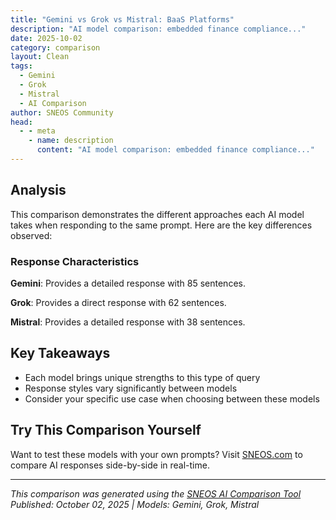 ```yaml
---
title: "Gemini vs Grok vs Mistral: BaaS Platforms"
description: "AI model comparison: embedded finance compliance..."
date: 2025-10-02
category: comparison
layout: Clean
tags:
  - Gemini
  - Grok
  - Mistral
  - AI Comparison
author: SNEOS Community
head:
  - - meta
    - name: description
      content: "AI model comparison: embedded finance compliance..."
---
```


<ChatComparison
  title="Gemini vs Grok vs Mistral: BaaS Platforms"
  prompt="embedded finance compliance"
  :responses='{
    "Gemini": "Embedded finance, the integration of financial services into non-financial platforms and applications, offers significant opportunities but also introduces novel compliance challenges. Here\u0027s a breakdown of key compliance aspects:\n\n**I. Core Regulatory Areas Affected:**\n\n*   **Anti-Money Laundering (AML) \u0026 Know Your Customer (KYC):**  This is arguably the most critical area.\n    *   **Challenge:**  Determining which entity (the embedded finance provider, the host platform, or both) is responsible for KYC/AML compliance is crucial.  \u0022Who is the customer?\u0022 becomes a complex question.\n    *   **Requirements:**\n        *   **Customer Due Diligence (CDD):**  Verifying the identity of the end-user accessing financial services.\n        *   **Enhanced Due Diligence (EDD):** For higher-risk customers or transactions.\n        *   **Transaction Monitoring:**  Detecting and reporting suspicious activity.\n        *   **Sanctions Screening:**  Ensuring customers are not on sanctioned lists.\n        *   **Reporting:** Filing Suspicious Activity Reports (SARs) as required by law.\n        *   **Compliance Programs:**  Establishing robust AML/KYC programs with designated compliance officers, risk assessments, and ongoing training.\n    *   **Solutions:**\n        *   **KYC/AML Platforms:** Integration with specialized KYC/AML platforms to automate and streamline processes.\n        *   **Risk-Based Approach:** Tailoring KYC/AML efforts based on the risk profile of the customer, product, and geography.\n        *   **Clear Contractual Agreements:**  Explicitly defining roles and responsibilities for KYC/AML between the embedded finance provider and the host platform.\n\n*   **Data Privacy \u0026 Security:** Protecting sensitive customer data is paramount.\n    *   **Regulations:** GDPR (Europe), CCPA (California), and other global privacy laws.\n    *   **Requirements:**\n        *   **Data Minimization:** Collecting only necessary data.\n        *   **Data Security:** Implementing robust security measures to protect data from unauthorized access, use, or disclosure.\n        *   **Data Consent:**  Obtaining explicit consent from customers for data collection and usage.\n        *   **Data Retention:**  Establishing clear data retention policies.\n        *   **Data Breach Response:**  Having a plan in place to respond to data breaches promptly and effectively.\n        *   **Privacy Policies:** Transparently informing customers about data practices.\n    *   **Solutions:**\n        *   **Data Encryption:**  Encrypting data at rest and in transit.\n        *   **Access Controls:**  Limiting access to sensitive data based on roles and responsibilities.\n        *   **Security Audits:**  Regularly conducting security audits to identify and address vulnerabilities.\n        *   **Privacy-Enhancing Technologies (PETs):** Exploring the use of technologies like homomorphic encryption or differential privacy to protect data.\n\n*   **Consumer Protection:** Ensuring fair and transparent financial services.\n    *   **Regulations:**  Truth in Lending Act (TILA), Equal Credit Opportunity Act (ECOA), Fair Credit Reporting Act (FCRA), and other consumer protection laws.  Vary significantly by jurisdiction.\n    *   **Requirements:**\n        *   **Transparent Pricing:**  Clearly disclosing fees, interest rates, and other charges.\n        *   **Fair Lending Practices:**  Avoiding discriminatory lending practices.\n        *   **Complaint Resolution:**  Establishing a process for resolving customer complaints.\n        *   **Advertising Compliance:** Ensuring marketing materials are accurate and not misleading.\n        *   **Disclosures:** Providing required disclosures to customers.\n    *   **Solutions:**\n        *   **Compliance Automation:**  Utilizing tools to automate disclosure generation and ensure compliance with advertising regulations.\n        *   **Training:**  Providing comprehensive training to staff on consumer protection laws and regulations.\n        *   **Fair Lending Reviews:**  Regularly reviewing lending practices to identify and address any potential discriminatory practices.\n\n*   **Licensing \u0026 Regulatory Frameworks:**  Depending on the specific financial services offered and the jurisdiction, licensing may be required.\n    *   **Examples:**  Money Transmitter Licenses (MTLs), lending licenses, banking licenses, insurance licenses.\n    *   **Challenge:**  Navigating the complex and often fragmented regulatory landscape can be difficult.\n    *   **Solutions:**\n        *   **Legal Counsel:**  Engaging with experienced legal counsel to determine licensing requirements.\n        *   **Regulatory Sandboxes:**  Participating in regulatory sandboxes to test innovative financial products and services in a controlled environment.\n        *   **Partnerships:**  Partnering with licensed financial institutions to provide regulated services.\n\n*   **Cybersecurity:** Protecting against cyber threats and data breaches.\n    *   **Regulations:**  Vary widely but include general data protection requirements and financial-specific cybersecurity regulations.\n    *   **Requirements:**\n        *   **Risk Assessments:**  Identifying and assessing cybersecurity risks.\n        *   **Security Controls:**  Implementing technical and organizational security controls to mitigate risks.\n        *   **Incident Response Plan:**  Having a plan in place to respond to cybersecurity incidents.\n        *   **Employee Training:**  Providing cybersecurity awareness training to employees.\n    *   **Solutions:**\n        *   **Penetration Testing:**  Conducting regular penetration testing to identify vulnerabilities.\n        *   **Vulnerability Management:**  Establishing a process for identifying and patching vulnerabilities.\n        *   **Security Information and Event Management (SIEM):**  Utilizing SIEM systems to monitor security events and detect threats.\n\n**II. Key Challenges Unique to Embedded Finance:**\n\n*   **Determining Responsibility:**  Clarifying who is responsible for compliance (the embedded finance provider, the host platform, or a combination) is critical. This needs to be clearly defined in contractual agreements.\n*   **Data Silos:**  Data may be fragmented across different platforms, making it difficult to gain a holistic view of customer activity for KYC/AML purposes.\n*   **Complexity:**  Embedded finance often involves multiple parties and complex technical integrations, which can increase compliance complexity.\n*   **New and Evolving Regulatory Landscape:**  Regulators are still grappling with the implications of embedded finance, and the regulatory landscape is constantly evolving.\n*   **International Considerations:**  Compliance requirements vary significantly across different jurisdictions, which can make it challenging to operate globally.\n*   **Scaling Compliance:**  As embedded finance platforms scale, it becomes increasingly important to automate compliance processes and build robust compliance infrastructure.\n\n**III. Best Practices for Compliance:**\n\n*   **Develop a Comprehensive Compliance Program:**  This should include policies, procedures, training, and monitoring mechanisms.\n*   **Conduct a Thorough Risk Assessment:**  Identify and assess all relevant compliance risks.\n*   **Establish Clear Roles and Responsibilities:**  Define who is responsible for each aspect of compliance.\n*   **Implement Robust KYC/AML Procedures:**  This should include customer due diligence, transaction monitoring, and sanctions screening.\n*   **Protect Customer Data:**  Implement appropriate security measures to protect customer data from unauthorized access, use, or disclosure.\n*   **Ensure Transparency:**  Clearly disclose fees, terms, and conditions to customers.\n*   **Monitor Transactions:** Continuously monitor transactions for suspicious activity and potential fraud.\n*   **Stay Up-to-Date on Regulatory Changes:**  The regulatory landscape for embedded finance is constantly evolving, so it is important to stay informed about new laws and regulations.\n*   **Automate Compliance Processes:**  Automate compliance processes wherever possible to improve efficiency and reduce the risk of errors.\n*   **Regularly Audit Compliance Programs:**  Conduct regular audits to ensure that compliance programs are effective.\n*   **Work Closely with Regulators:**  Maintain open communication with regulators to ensure compliance.\n*   **Use Technology:**  Leverage technology solutions to automate and streamline compliance processes.\n*   **Partner with Experts:**  Engage with experienced legal counsel and compliance professionals.\n*   **Consider a \u0022Compliance-as-a-Service\u0022 (CaaS) Provider:** These providers can offer specialized expertise and technology to manage compliance requirements.\n\n**IV.  The Future of Embedded Finance Compliance:**\n\n*   **Increased Regulatory Scrutiny:**  Regulators are likely to increase their scrutiny of embedded finance as the industry grows.\n*   **Focus on Data Privacy:**  Data privacy will continue to be a key area of focus for regulators.\n*   **Adoption of New Technologies:**  New technologies, such as artificial intelligence (AI) and machine learning (ML), are likely to play an increasing role in compliance.\n*   **Greater Emphasis on Collaboration:**  Collaboration between embedded finance providers, host platforms, and regulators will be essential to ensure compliance.\n*   **Standardization:** Efforts to standardize certain processes and definitions within embedded finance will improve clarity and reduce compliance friction.\n\nIn summary, embedded finance compliance is a complex and evolving area. By understanding the key regulatory requirements, challenges, and best practices, companies can navigate the compliance landscape successfully and unlock the full potential of embedded finance.  Seeking expert legal and compliance advice is highly recommended.\n",
    "Grok": "Embedded finance refers to the integration of financial services or tools into non-financial platforms or applications, allowing businesses to offer banking, payments, lending, insurance, or other financial products within their own ecosystems. Compliance in embedded finance is critical due to the complex regulatory landscape surrounding financial services. Ensuring adherence to laws and regulations is necessary to mitigate risks, protect consumers, and maintain trust.\n\nBelow are key aspects of embedded finance compliance:\n\n### 1. **Regulatory Framework**\nEmbedded finance operates within a highly regulated environment. Depending on the region and the type of financial service offered, businesses must comply with specific laws and guidelines. Common regulatory frameworks include:\n   - **Anti-Money Laundering (AML) and Counter-Terrorism Financing (CTF):** Businesses must implement measures to prevent money laundering and terrorist financing, including Know Your Customer (KYC) processes to verify customer identities.\n   - **Data Protection and Privacy Laws:** Regulations like the General Data Protection Regulation (GDPR) in the EU or the California Consumer Privacy Act (CCPA) in the US require strict handling of customer data, including consent for data usage and secure storage.\n   - **Consumer Protection Laws:** These laws ensure transparency, fair treatment, and protection of customers from predatory practices (e.g., clear disclosure of fees and terms).\n   - **Payment Services Regulations:** In regions like the EU, the Payment Services Directive (PSD2) governs payment processing and mandates strong customer authentication (SCA).\n   - **Licensing Requirements:** Depending on the service (e.g., lending, payments, or insurance), businesses may need specific financial licenses or partnerships with licensed entities (e.g., banks or payment processors).\n\n### 2. **Know Your Customer (KYC) and Due Diligence**\nKYC processes are a cornerstone of compliance in embedded finance. Businesses must:\n   - Verify customer identities to prevent fraud and comply with AML/CTF regulations.\n   - Continuously monitor transactions for suspicious activity.\n   - Perform due diligence on partners (e.g., third-party financial service providers) to ensure they meet regulatory standards.\n\n### 3. **Partnerships and Third-Party Risk Management**\nEmbedded finance often involves collaboration between non-financial companies and licensed financial institutions (e.g., Banking-as-a-Service providers). Compliance requires:\n   - Clear delineation of responsibilities between partners regarding regulatory obligations.\n   - Regular audits and due diligence on third-party providers to ensure they adhere to compliance standards.\n   - Contracts that address liability, data sharing, and compliance requirements.\n\n### 4. **Data Security and Privacy**\nWith embedded finance, large volumes of sensitive customer data (e.g., financial and personal information) are processed, making cybersecurity and data privacy critical:\n   - Implement robust encryption and secure data storage practices.\n   - Comply with data localization laws (e.g., storing data within a specific jurisdiction).\n   - Obtain explicit customer consent for data collection and sharing.\n   - Have incident response plans in place for data breaches.\n\n### 5. **Transparency and Fair Practices**\nCustomers must be informed about the terms, fees, and risks associated with embedded financial products:\n   - Provide clear, accessible disclosures about costs, interest rates, and repayment terms (for loans or credit).\n   - Avoid misleading marketing or hidden fees.\n   - Ensure that customer support is available to address grievances.\n\n### 6. **Technology and Automation for Compliance**\nGiven the scale of transactions and data in embedded finance, automation and technology play a significant role in maintaining compliance:\n   - Use RegTech (Regulatory Technology) solutions for real-time transaction monitoring, AML checks, and reporting.\n   - Leverage AI and machine learning for fraud detection and risk assessment.\n   - Automate KYC processes using digital identity verification tools.\n\n### 7. **Jurisdictional Variations**\nCompliance requirements vary by country or region. Businesses offering embedded finance must:\n   - Understand and adhere to local regulations in every market they operate in.\n   - Be aware of cross-border compliance issues, such as international payment regulations or data transfer restrictions.\n   - Work with legal and compliance experts familiar with local laws.\n\n### 8. **Risk Management**\nEmbedded finance introduces unique risks, including operational, reputational, and regulatory risks. Companies must:\n   - Conduct regular risk assessments to identify potential compliance gaps.\n   - Establish internal policies and training programs to ensure employees understand regulatory obligations.\n   - Monitor changes in regulations and adapt compliance frameworks accordingly.\n\n### Conclusion\nCompliance in embedded finance is a multifaceted challenge that requires a proactive approach, strong partnerships, and investment in technology. Non-financial companies entering this space must either build in-house expertise or collaborate with regulated financial institutions to navigate the complex regulatory landscape. Failing to comply can result in hefty fines, legal action, and damage to reputation.\n\nIf you\u2019re looking for specifics on a particular region, type of financial service, or compliance tool, feel free to ask!",
    "Mistral": "Embedded finance, which involves integrating financial services into non-financial businesses, presents unique compliance challenges. Here are some key areas to consider:\n\n### 1. **Regulatory Compliance**\n   - **Licensing and Authorization:** Ensure that the financial services being embedded are compliant with local, national, and international regulations. This may involve obtaining necessary licenses and authorizations.\n   - **Know Your Customer (KYC):** Implement robust KYC procedures to verify the identity of customers and assess the risk of illegal intentions for the business relationship.\n   - **Anti-Money Laundering (AML):** Develop and maintain AML programs to detect and report suspicious activities.\n   - **Data Protection:** Comply with data protection regulations such as GDPR in Europe or CCPA in California to ensure customer data is handled securely and ethically.\n\n### 2. **Operational Compliance**\n   - **Risk Management:** Establish a comprehensive risk management framework to identify, assess, and mitigate risks associated with embedded finance.\n   - **Fraud Prevention:** Implement fraud detection and prevention mechanisms to protect both the business and its customers.\n   - **Cybersecurity:** Ensure that the technology infrastructure is secure against cyber threats, including regular audits and updates.\n\n### 3. **Consumer Protection**\n   - **Transparency:** Provide clear and transparent information about the financial services being offered, including terms and conditions, fees, and risks.\n   - **Fair Lending Practices:** Ensure that lending practices are fair and non-discriminatory, adhering to regulations like the Equal Credit Opportunity Act (ECOA) in the U.S.\n   - **Customer Support:** Offer robust customer support to address any issues or complaints related to the financial services.\n\n### 4. **Partnership Compliance**\n   - **Due Diligence:** Conduct thorough due diligence on any third-party providers or partners involved in the embedded finance ecosystem.\n   - **Contracts and Agreements:** Ensure that all contracts and agreements with partners clearly outline roles, responsibilities, and compliance obligations.\n\n### 5. **Technological Compliance**\n   - **API Security:** Ensure that APIs used for integrating financial services are secure and comply with industry standards.\n   - **Data Integrity:** Maintain the integrity and accuracy of data exchanged between the non-financial business and the financial service provider.\n\n### 6. **Legal Compliance**\n   - **Contract Law:** Ensure that all legal agreements, including terms of service and privacy policies, are compliant with relevant laws.\n   - **Intellectual Property:** Protect any intellectual property associated with the embedded finance services.\n\n### 7. **Ethical Compliance**\n   - **Ethical Practices:** Adhere to ethical standards in all aspects of the embedded finance operations, including marketing, customer interactions, and service delivery.\n   - **Sustainability:** Consider the environmental and social impact of the financial services being offered.\n\n### 8. **Reporting and Auditing**\n   - **Regulatory Reporting:** Ensure timely and accurate reporting to regulatory bodies as required.\n   - **Internal Audits:** Conduct regular internal audits to assess compliance with all relevant regulations and standards.\n\n### 9. **Training and Awareness**\n   - **Employee Training:** Provide regular training to employees on compliance requirements and best practices.\n   - **Customer Awareness:** Educate customers about the financial services being offered and their rights and responsibilities.\n\n### 10. **Continuous Monitoring**\n   - **Monitoring Tools:** Use monitoring tools to continuously assess compliance and identify any potential issues.\n   - **Feedback Loop:** Establish a feedback loop to gather insights from customers and employees to improve compliance practices.\n\nBy addressing these areas, businesses can ensure that their embedded finance initiatives are compliant with all relevant regulations and standards, thereby protecting both the business and its customers."
  }'
  published-date="08:23"
/>

## Analysis

This comparison demonstrates the different approaches each AI model takes when responding to the same prompt. Here are the key differences observed:

### Response Characteristics

**Gemini**: Provides a detailed response with 85 sentences. 

**Grok**: Provides a direct response with 62 sentences. 

**Mistral**: Provides a detailed response with 38 sentences. 

## Key Takeaways

- Each model brings unique strengths to this type of query
- Response styles vary significantly between models
- Consider your specific use case when choosing between these models

## Try This Comparison Yourself

Want to test these models with your own prompts? Visit [SNEOS.com](https://sneos.com) to compare AI responses side-by-side in real-time.

---

*This comparison was generated using the [SNEOS AI Comparison Tool](https://sneos.com)*
*Published: October 02, 2025 | Models: Gemini, Grok, Mistral*
